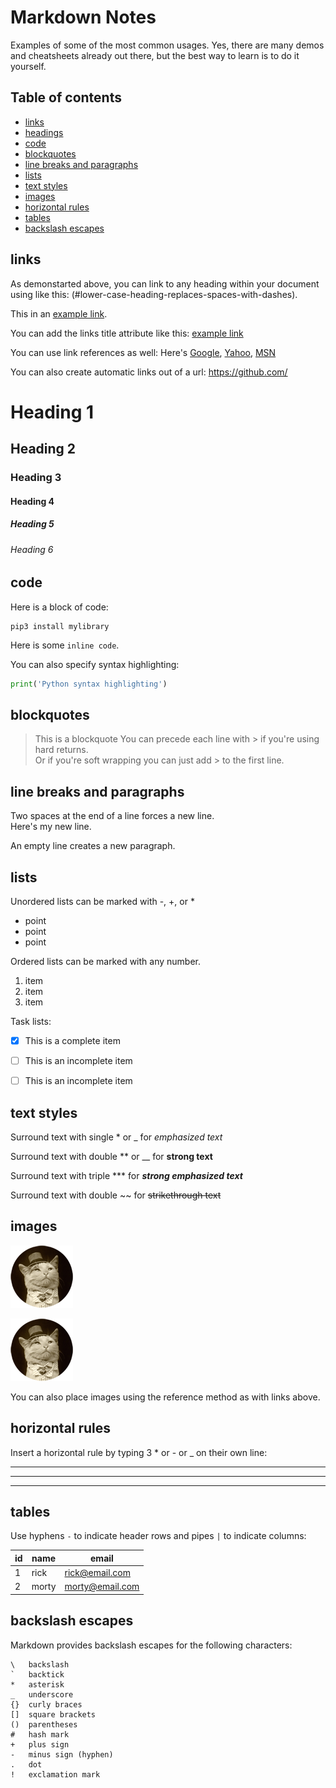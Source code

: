 # Markdown Notes

Examples of some of the most common usages. Yes, there are many demos and cheatsheets already out there, but the best way to learn is to do it yourself.

## Table of contents
- [links](#links)
- [headings](#heading-1)
- [code](#code)
- [blockquotes](#blockquotes)
- [line breaks and paragraphs](#line-breaks-and-paragraphs)
- [lists](#lists)
- [text styles](#text-styles)
- [images](#images)
- [horizontal rules](#horizontal-rules)
- [tables](#tables)
- [backslash escapes](#backslash-escapes)

## links

As demonstarted above, you can link to any heading within your document using like this: (#lower-case-heading-replaces-spaces-with-dashes).

This in an [example link](https://daringfireball.net/projects/markdown/syntax).

You can add the links title attribute like this:
[example link](https://github.com/ "Title goes here")

You can use link references as well:
Here's [Google][1], [Yahoo][2], [MSN][3]

[1]: http://google.com/        "Google"
[2]: http://search.yahoo.com/  "Yahoo Search"
[3]: http://search.msn.com/    "MSN Search"

You can also create automatic links out of a url:
<https://github.com/>


# Heading 1
## Heading 2
### Heading 3
#### Heading 4
##### Heading 5
###### Heading 6


## code

Here is a block of code:
```
pip3 install mylibrary
```
Here is some `inline code`.

You can also specify syntax highlighting:

```python
print('Python syntax highlighting')
```


## blockquotes

> This is a blockquote
> You can precede each line with > if you're using hard returns.  
> Or if you're soft wrapping you can just add > to the first line.


## line breaks and paragraphs

Two spaces at the end of a line forces a new line.  
Here's my new line.

An empty line creates a new paragraph.

## lists

Unordered lists can be marked with -, +, or *

* point
* point
* point

Ordered lists can be marked with any number.

1. item
1. item
1. item

Task lists:
- [x] This is a complete item
- [ ] This is an incomplete item
- [ ] This is an incomplete item


## text styles

Surround text with single \* or \_ for
*emphasized text*

Surround text with double \*\* or \_\_ for
**strong text**

Surround text with triple \*\*\* for
***strong emphasized text***

Surround text with double \~\~ for
~~strikethrough text~~


## images

![Alt text](/data/cat.png)

![Alt text](/data/cat.png "Optional title")

You can also place images using the reference method as with links above.


## horizontal rules

Insert a horizontal rule by typing 3 * or - or _ on their own line:

***
___
---


## tables

Use hyphens `-` to indicate header rows and pipes `|` to indicate columns:

id | name | email
-- | ---- | -----
1 | rick | rick@email.com
2 | morty | morty@email.com


## backslash escapes

Markdown provides backslash escapes for the following characters:

```
\   backslash
`   backtick
*   asterisk
_   underscore
{}  curly braces
[]  square brackets
()  parentheses
#   hash mark
+   plus sign
-   minus sign (hyphen)
.   dot
!   exclamation mark
```
